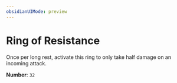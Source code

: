 ```yaml
---
obsidianUIMode: preview
---
```

# Ring of Resistance

Once per long rest, activate this ring to only take half damage on an incoming attack.

**Number**: `32`
